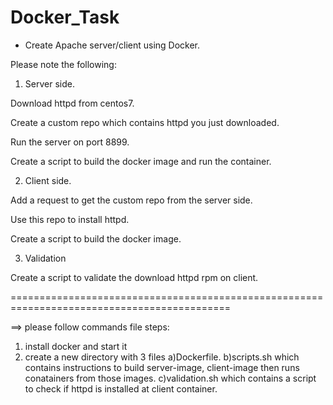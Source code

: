 # Docker_Task

- Create Apache server/client using Docker.

 

Please note the following:


1) Server side.

Download httpd from centos7.

Create a custom repo which contains httpd you just downloaded.

Run the server on port 8899.

Create a script to build the docker image and run the container.


2) Client side.

Add a request to get the custom repo from the server side.

Use this repo to install httpd.

Create a script to build the docker image.


3) Validation

Create a script to validate the download httpd rpm on client.

============================================================================================

==> please follow commands file
steps:
1) install docker and start it
2) create a new directory with 3 files
  a)Dockerfile. 
  b)scripts.sh which contains instructions to build server-image, client-image then runs conatainers from those images.
  c)validation.sh which contains a script to check if httpd is installed at client container.

